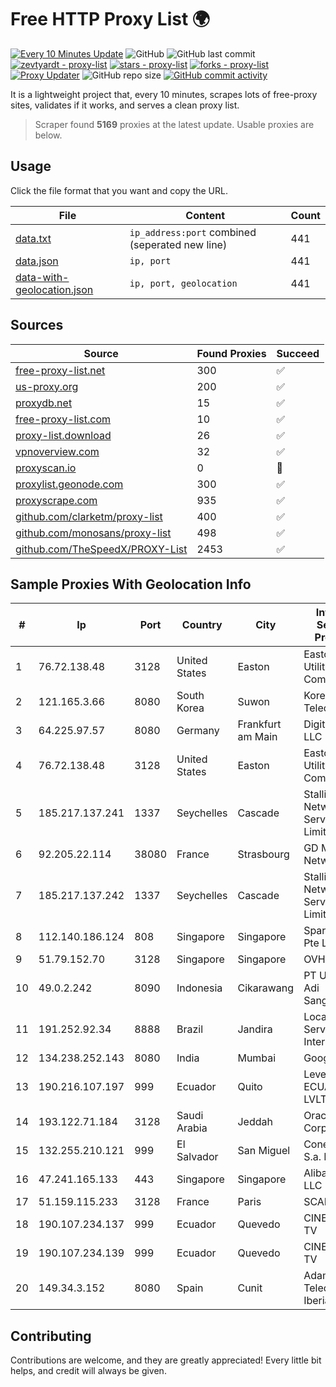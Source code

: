 
# Free HTTP Proxy List 🌍

[![Every 10 Minutes Update](https://github.com/mertguvencli/http-proxy-list/actions/workflows/main.yml/badge.svg?branch=main)](https://github.com/mertguvencli/http-proxy-list/actions/workflows/main.yml)
![GitHub](https://img.shields.io/github/license/mertguvencli/http-proxy-list)
![GitHub last commit](https://img.shields.io/github/last-commit/mertguvencli/http-proxy-list)
[![zevtyardt - proxy-list](https://img.shields.io/static/v1?label=zevtyardt&message=proxy-list&color=blue&logo=github)](https://github.com/zevtyardt/proxy-list "Go to GitHub repo")
[![stars - proxy-list](https://img.shields.io/github/stars/zevtyardt/proxy-list?style=social)](https://github.com/zevtyardt/proxy-list)
[![forks - proxy-list](https://img.shields.io/github/forks/zevtyardt/proxy-list?style=social)](https://github.com/zevtyardt/proxy-list)
[![Proxy Updater](https://github.com/zevtyardt/proxy-list/workflows/Proxy%20Updater/badge.svg)](https://github.com/zevtyardt/proxy-list/actions?query=workflow:"Proxy+Updater")
![GitHub repo size](https://img.shields.io/github/repo-size/zevtyardt/proxy-list)
[![GitHub commit activity](https://img.shields.io/github/commit-activity/m/zevtyardt/proxy-list?logo=commits)](https://github.com/zevtyardt/proxy-list/commits/main)

It is a lightweight project that, every 10 minutes, scrapes lots of free-proxy sites, validates if it works, and serves a clean proxy list.

> Scraper found **5169** proxies at the latest update. Usable proxies are below.

## Usage

Click the file format that you want and copy the URL.

|File|Content|Count|
|----|-------|-----|
|[data.txt](https://raw.githubusercontent.com/mertguvencli/http-proxy-list/main/proxy-list/data.txt)|`ip_address:port` combined (seperated new line)|441|
|[data.json](https://raw.githubusercontent.com/mertguvencli/http-proxy-list/main/proxy-list/data.json)|`ip, port`|441|
|[data-with-geolocation.json](https://raw.githubusercontent.com/mertguvencli/http-proxy-list/main/proxy-list/data-with-geolocation.json)|`ip, port, geolocation`|441|

## Sources

|Source|Found Proxies|Succeed|
|------|-------------|-------|
|[free-proxy-list.net](https://free-proxy-list.net)|300|✅|
|[us-proxy.org](https://www.us-proxy.org)|200|✅|
|[proxydb.net](http://proxydb.net)|15|✅|
|[free-proxy-list.com](https://free-proxy-list.com/?page=&port=&type%5B%5D=http&type%5B%5D=https&up_time=0&search=Search)|10|✅|
|[proxy-list.download](https://www.proxy-list.download/HTTP)|26|✅|
|[vpnoverview.com](https://vpnoverview.com/privacy/anonymous-browsing/free-proxy-servers)|32|✅|
|[proxyscan.io](https://www.proxyscan.io)|0|🚫|
|[proxylist.geonode.com](https://proxylist.geonode.com/api/proxy-list?limit=300&page=1&sort_by=lastChecked&sort_type=desc&protocols=http,https)|300|✅|
|[proxyscrape.com](https://api.proxyscrape.com/v2/?request=displayproxies&protocol=http&timeout=10000&country=all&ssl=all&anonymity=all)|935|✅|
|[github.com/clarketm/proxy-list](https://raw.githubusercontent.com/clarketm/proxy-list/master/proxy-list-raw.txt)|400|✅|
|[github.com/monosans/proxy-list](https://raw.githubusercontent.com/monosans/proxy-list/main/proxies/http.txt)|498|✅|
|[github.com/TheSpeedX/PROXY-List](https://raw.githubusercontent.com/TheSpeedX/PROXY-List/master/http.txt)|2453|✅|


## Sample Proxies With Geolocation Info

|#|Ip|Port|Country|City|Internet Service Provider|
|-|--|----|-------|----|-------------------------|
|1|76.72.138.48|3128|United States|Easton|Easton Utilities Commission|
|2|121.165.3.66|8080|South Korea|Suwon|Korea Telecom|
|3|64.225.97.57|8080|Germany|Frankfurt am Main|DigitalOcean, LLC|
|4|76.72.138.48|3128|United States|Easton|Easton Utilities Commission|
|5|185.217.137.241|1337|Seychelles|Cascade|Stallion Network Services Limited|
|6|92.205.22.114|38080|France|Strasbourg|GD MASS Network|
|7|185.217.137.242|1337|Seychelles|Cascade|Stallion Network Services Limited|
|8|112.140.186.124|808|Singapore|Singapore|Sparkstation Pte Ltd|
|9|51.79.152.70|3128|Singapore|Singapore|OVH SAS|
|10|49.0.2.242|8090|Indonesia|Cikarawang|PT Usaha Adi Sanggoro|
|11|191.252.92.34|8888|Brazil|Jandira|Locaweb Serviços de Internet S/A|
|12|134.238.252.143|8080|India|Mumbai|Google LLC|
|13|190.216.107.197|999|Ecuador|Quito|Level 3 ECUADOR LVLT S.A|
|14|193.122.71.184|3128|Saudi Arabia|Jeddah|Oracle Corporation|
|15|132.255.210.121|999|El Salvador|San Miguel|Conective S.a. De C.V.|
|16|47.241.165.133|443|Singapore|Singapore|Alibaba.com LLC|
|17|51.159.115.233|3128|France|Paris|SCALEWAY|
|18|190.107.234.137|999|Ecuador|Quevedo|CINECABLE TV|
|19|190.107.234.139|999|Ecuador|Quevedo|CINECABLE TV|
|20|149.34.3.152|8080|Spain|Cunit|Adamo Telecom Iberia S.A.|



## Contributing

Contributions are welcome, and they are greatly appreciated! Every
little bit helps, and credit will always be given.

